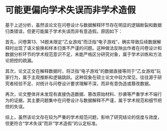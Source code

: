 # 可能更偏向学术失误而非学术造假

基于上述分析，虽然该论文在问卷设计与数据解释环节存在明显的逻辑断裂和数据归类错误，但更可能属于学术失误而非有意造假。原因如下：

首先，问卷第13、14题未限定“乙女游戏”而泛指“电子游戏”，确实导致后续数据解释时出现了语义偷换和样本归类不严谨的问题。这种做法反映出作者在问卷设计和数据分析环节的学术规范意识不足，未能严格区分研究对象，属于学术训练和方法论把控的疏漏。

其次，论文正文在解释数据时，将泛指“电子游戏”的数据直接等同于“乙女游戏”玩家行为，属于主观推断和逻辑跳跃。这种现象在硕士论文中较为常见，往往源于研究者经验不足、对统计与问卷设计要求理解不深，而非有意伪造或篡改数据。

再次，论文整体并未发现有直接伪造数据、篡改原始材料、抄袭等严重学术不端行为的证据。其主要问题集中在问卷设计与数据解释不严谨，属于学术规范和细节把控的失误。

综上，虽然该论文存在较为严重的学术规范问题，影响了研究结论的信度与效度，但更符合“学术失误”而非“学术造假”的认定标准。